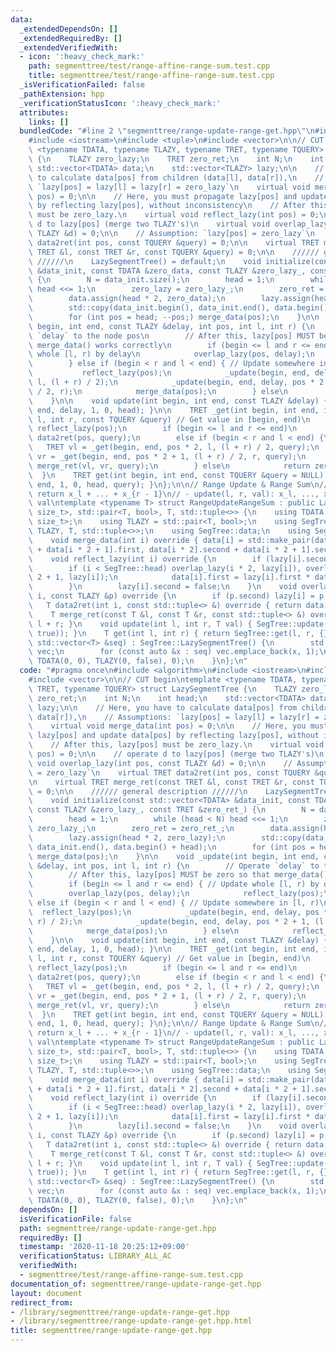 ```yaml
---
data:
  _extendedDependsOn: []
  _extendedRequiredBy: []
  _extendedVerifiedWith:
  - icon: ':heavy_check_mark:'
    path: segmenttree/test/range-affine-range-sum.test.cpp
    title: segmenttree/test/range-affine-range-sum.test.cpp
  _isVerificationFailed: false
  _pathExtension: hpp
  _verificationStatusIcon: ':heavy_check_mark:'
  attributes:
    links: []
  bundledCode: "#line 2 \"segmenttree/range-update-range-get.hpp\"\n#include <algorithm>\n\
    #include <iostream>\n#include <tuple>\n#include <vector>\n\n// CUT begin\ntemplate\
    \ <typename TDATA, typename TLAZY, typename TRET, typename TQUERY> struct LazySegmentTree\
    \ {\n    TLAZY zero_lazy;\n    TRET zero_ret;\n    int N;\n    int head;\n   \
    \ std::vector<TDATA> data;\n    std::vector<TLAZY> lazy;\n\n    // Here, you have\
    \ to calculate data[pos] from children (data[l], data[r]),\n    // Assumptions:\
    \ `lazy[pos] = lazy[l] = lazy[r] = zero_lazy`\n    virtual void merge_data(int\
    \ pos) = 0;\n\n    // Here, you must propagate lazy[pos] and update data[pos]\
    \ by reflecting lazy[pos], without inconsistency\n    // After this, lazy[pos]\
    \ must be zero_lazy.\n    virtual void reflect_lazy(int pos) = 0;\n\n    // operate\
    \ d to lazy[pos] (merge two TLAZY's)\n    virtual void overlap_lazy(int pos, const\
    \ TLAZY &d) = 0;\n\n    // Assumption: `lazy[pos] = zero_lazy`\n    virtual TRET\
    \ data2ret(int pos, const TQUERY &query) = 0;\n\n    virtual TRET merge_ret(const\
    \ TRET &l, const TRET &r, const TQUERY &query) = 0;\n\n    ////// general description\
    \ //////\n    LazySegmentTree() = default;\n    void initialize(const std::vector<TDATA>\
    \ &data_init, const TDATA &zero_data, const TLAZY &zero_lazy_, const TRET &zero_ret_)\
    \ {\n        N = data_init.size();\n        head = 1;\n        while (head < N)\
    \ head <<= 1;\n        zero_lazy = zero_lazy_;\n        zero_ret = zero_ret_;\n\
    \        data.assign(head * 2, zero_data);\n        lazy.assign(head * 2, zero_lazy);\n\
    \        std::copy(data_init.begin(), data_init.end(), data.begin() + head);\n\
    \        for (int pos = head; --pos;) merge_data(pos);\n    }\n\n    void _update(int\
    \ begin, int end, const TLAZY &delay, int pos, int l, int r) {\n        // Operate\
    \ `delay` to the node pos\n        // After this, lazy[pos] MUST be zero so that\
    \ merge_data() works correctly\n        if (begin <= l and r <= end) { // Update\
    \ whole [l, r) by delay\n            overlap_lazy(pos, delay);\n            reflect_lazy(pos);\n\
    \        } else if (begin < r and l < end) { // Update somewhere in [l, r)\n \
    \           reflect_lazy(pos);\n            _update(begin, end, delay, pos * 2,\
    \ l, (l + r) / 2);\n            _update(begin, end, delay, pos * 2 + 1, (l + r)\
    \ / 2, r);\n            merge_data(pos);\n        } else\n            reflect_lazy(pos);\n\
    \    }\n\n    void update(int begin, int end, const TLAZY &delay) { _update(begin,\
    \ end, delay, 1, 0, head); }\n\n    TRET _get(int begin, int end, int pos, int\
    \ l, int r, const TQUERY &query) // Get value in [begin, end)\n    {\n       \
    \ reflect_lazy(pos);\n        if (begin <= l and r <= end)\n            return\
    \ data2ret(pos, query);\n        else if (begin < r and l < end) {\n         \
    \   TRET vl = _get(begin, end, pos * 2, l, (l + r) / 2, query);\n            TRET\
    \ vr = _get(begin, end, pos * 2 + 1, (l + r) / 2, r, query);\n            return\
    \ merge_ret(vl, vr, query);\n        } else\n            return zero_ret;\n  \
    \  }\n    TRET get(int begin, int end, const TQUERY &query = NULL) { return _get(begin,\
    \ end, 1, 0, head, query); }\n};\n\n// Range Update & Range Sum\n// - get(l, r):\
    \ return x_l + ... + x_{r - 1}\n// - update(l, r, val): x_l, ..., x_{r - 1} <-\
    \ val\ntemplate <typename T> struct RangeUpdateRangeSum : public LazySegmentTree<std::pair<T,\
    \ size_t>, std::pair<T, bool>, T, std::tuple<>> {\n    using TDATA = std::pair<T,\
    \ size_t>;\n    using TLAZY = std::pair<T, bool>;\n    using SegTree = LazySegmentTree<TDATA,\
    \ TLAZY, T, std::tuple<>>;\n    using SegTree::data;\n    using SegTree::lazy;\n\
    \    void merge_data(int i) override { data[i] = std::make_pair(data[i * 2].first\
    \ + data[i * 2 + 1].first, data[i * 2].second + data[i * 2 + 1].second); };\n\
    \    void reflect_lazy(int i) override {\n        if (lazy[i].second) {\n    \
    \        if (i < SegTree::head) overlap_lazy(i * 2, lazy[i]), overlap_lazy(i *\
    \ 2 + 1, lazy[i]);\n            data[i].first = lazy[i].first * data[i].second;\n\
    \        }\n        lazy[i].second = false;\n    }\n    void overlap_lazy(int\
    \ i, const TLAZY &p) override {\n        if (p.second) lazy[i] = p;\n    }\n \
    \   T data2ret(int i, const std::tuple<> &) override { return data[i].first; }\n\
    \    T merge_ret(const T &l, const T &r, const std::tuple<> &) override { return\
    \ l + r; }\n    void update(int l, int r, T val) { SegTree::update(l, r, TLAZY(val,\
    \ true)); }\n    T get(int l, int r) { return SegTree::get(l, r, {}); }\n    RangeUpdateRangeSum(const\
    \ std::vector<T> &seq) : SegTree::LazySegmentTree() {\n        std::vector<TDATA>\
    \ vec;\n        for (const auto &x : seq) vec.emplace_back(x, 1);\n        SegTree::initialize(vec,\
    \ TDATA(0, 0), TLAZY(0, false), 0);\n    }\n};\n"
  code: "#pragma once\n#include <algorithm>\n#include <iostream>\n#include <tuple>\n\
    #include <vector>\n\n// CUT begin\ntemplate <typename TDATA, typename TLAZY, typename\
    \ TRET, typename TQUERY> struct LazySegmentTree {\n    TLAZY zero_lazy;\n    TRET\
    \ zero_ret;\n    int N;\n    int head;\n    std::vector<TDATA> data;\n    std::vector<TLAZY>\
    \ lazy;\n\n    // Here, you have to calculate data[pos] from children (data[l],\
    \ data[r]),\n    // Assumptions: `lazy[pos] = lazy[l] = lazy[r] = zero_lazy`\n\
    \    virtual void merge_data(int pos) = 0;\n\n    // Here, you must propagate\
    \ lazy[pos] and update data[pos] by reflecting lazy[pos], without inconsistency\n\
    \    // After this, lazy[pos] must be zero_lazy.\n    virtual void reflect_lazy(int\
    \ pos) = 0;\n\n    // operate d to lazy[pos] (merge two TLAZY's)\n    virtual\
    \ void overlap_lazy(int pos, const TLAZY &d) = 0;\n\n    // Assumption: `lazy[pos]\
    \ = zero_lazy`\n    virtual TRET data2ret(int pos, const TQUERY &query) = 0;\n\
    \n    virtual TRET merge_ret(const TRET &l, const TRET &r, const TQUERY &query)\
    \ = 0;\n\n    ////// general description //////\n    LazySegmentTree() = default;\n\
    \    void initialize(const std::vector<TDATA> &data_init, const TDATA &zero_data,\
    \ const TLAZY &zero_lazy_, const TRET &zero_ret_) {\n        N = data_init.size();\n\
    \        head = 1;\n        while (head < N) head <<= 1;\n        zero_lazy =\
    \ zero_lazy_;\n        zero_ret = zero_ret_;\n        data.assign(head * 2, zero_data);\n\
    \        lazy.assign(head * 2, zero_lazy);\n        std::copy(data_init.begin(),\
    \ data_init.end(), data.begin() + head);\n        for (int pos = head; --pos;)\
    \ merge_data(pos);\n    }\n\n    void _update(int begin, int end, const TLAZY\
    \ &delay, int pos, int l, int r) {\n        // Operate `delay` to the node pos\n\
    \        // After this, lazy[pos] MUST be zero so that merge_data() works correctly\n\
    \        if (begin <= l and r <= end) { // Update whole [l, r) by delay\n    \
    \        overlap_lazy(pos, delay);\n            reflect_lazy(pos);\n        }\
    \ else if (begin < r and l < end) { // Update somewhere in [l, r)\n          \
    \  reflect_lazy(pos);\n            _update(begin, end, delay, pos * 2, l, (l +\
    \ r) / 2);\n            _update(begin, end, delay, pos * 2 + 1, (l + r) / 2, r);\n\
    \            merge_data(pos);\n        } else\n            reflect_lazy(pos);\n\
    \    }\n\n    void update(int begin, int end, const TLAZY &delay) { _update(begin,\
    \ end, delay, 1, 0, head); }\n\n    TRET _get(int begin, int end, int pos, int\
    \ l, int r, const TQUERY &query) // Get value in [begin, end)\n    {\n       \
    \ reflect_lazy(pos);\n        if (begin <= l and r <= end)\n            return\
    \ data2ret(pos, query);\n        else if (begin < r and l < end) {\n         \
    \   TRET vl = _get(begin, end, pos * 2, l, (l + r) / 2, query);\n            TRET\
    \ vr = _get(begin, end, pos * 2 + 1, (l + r) / 2, r, query);\n            return\
    \ merge_ret(vl, vr, query);\n        } else\n            return zero_ret;\n  \
    \  }\n    TRET get(int begin, int end, const TQUERY &query = NULL) { return _get(begin,\
    \ end, 1, 0, head, query); }\n};\n\n// Range Update & Range Sum\n// - get(l, r):\
    \ return x_l + ... + x_{r - 1}\n// - update(l, r, val): x_l, ..., x_{r - 1} <-\
    \ val\ntemplate <typename T> struct RangeUpdateRangeSum : public LazySegmentTree<std::pair<T,\
    \ size_t>, std::pair<T, bool>, T, std::tuple<>> {\n    using TDATA = std::pair<T,\
    \ size_t>;\n    using TLAZY = std::pair<T, bool>;\n    using SegTree = LazySegmentTree<TDATA,\
    \ TLAZY, T, std::tuple<>>;\n    using SegTree::data;\n    using SegTree::lazy;\n\
    \    void merge_data(int i) override { data[i] = std::make_pair(data[i * 2].first\
    \ + data[i * 2 + 1].first, data[i * 2].second + data[i * 2 + 1].second); };\n\
    \    void reflect_lazy(int i) override {\n        if (lazy[i].second) {\n    \
    \        if (i < SegTree::head) overlap_lazy(i * 2, lazy[i]), overlap_lazy(i *\
    \ 2 + 1, lazy[i]);\n            data[i].first = lazy[i].first * data[i].second;\n\
    \        }\n        lazy[i].second = false;\n    }\n    void overlap_lazy(int\
    \ i, const TLAZY &p) override {\n        if (p.second) lazy[i] = p;\n    }\n \
    \   T data2ret(int i, const std::tuple<> &) override { return data[i].first; }\n\
    \    T merge_ret(const T &l, const T &r, const std::tuple<> &) override { return\
    \ l + r; }\n    void update(int l, int r, T val) { SegTree::update(l, r, TLAZY(val,\
    \ true)); }\n    T get(int l, int r) { return SegTree::get(l, r, {}); }\n    RangeUpdateRangeSum(const\
    \ std::vector<T> &seq) : SegTree::LazySegmentTree() {\n        std::vector<TDATA>\
    \ vec;\n        for (const auto &x : seq) vec.emplace_back(x, 1);\n        SegTree::initialize(vec,\
    \ TDATA(0, 0), TLAZY(0, false), 0);\n    }\n};\n"
  dependsOn: []
  isVerificationFile: false
  path: segmenttree/range-update-range-get.hpp
  requiredBy: []
  timestamp: '2020-11-18 20:25:12+09:00'
  verificationStatus: LIBRARY_ALL_AC
  verifiedWith:
  - segmenttree/test/range-affine-range-sum.test.cpp
documentation_of: segmenttree/range-update-range-get.hpp
layout: document
redirect_from:
- /library/segmenttree/range-update-range-get.hpp
- /library/segmenttree/range-update-range-get.hpp.html
title: segmenttree/range-update-range-get.hpp
---
```

